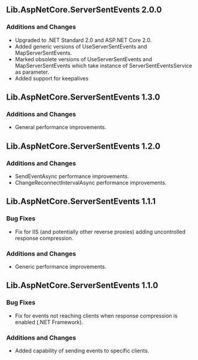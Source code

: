 ## Lib.AspNetCore.ServerSentEvents 2.0.0
### Additions and Changes
- Upgraded to .NET Standard 2.0 and ASP.NET Core 2.0.
- Added generic versions of UseServerSentEvents and MapServerSentEvents.
- Marked obsolete versions of UseServerSentEvents and MapServerSentEvents which take instance of ServerSentEventsService as parameter.
- Added support for keepalives

## Lib.AspNetCore.ServerSentEvents 1.3.0
### Additions and Changes
- General performance improvements.

## Lib.AspNetCore.ServerSentEvents 1.2.0
### Additions and Changes
- SendEventAsync performance improvements.
- ChangeReconnectIntervalAsync performance improvements.

## Lib.AspNetCore.ServerSentEvents 1.1.1
### Bug Fixes
- Fix for IIS (and potentially other reverse proxies) adding uncontrolled response compression.
### Additions and Changes
- Generic performance improvements.

## Lib.AspNetCore.ServerSentEvents 1.1.0
### Bug Fixes
- Fix for events not reaching clients when response compression is enabled (.NET Framework).
### Additions and Changes
- Added capability of sending events to specific clients.
